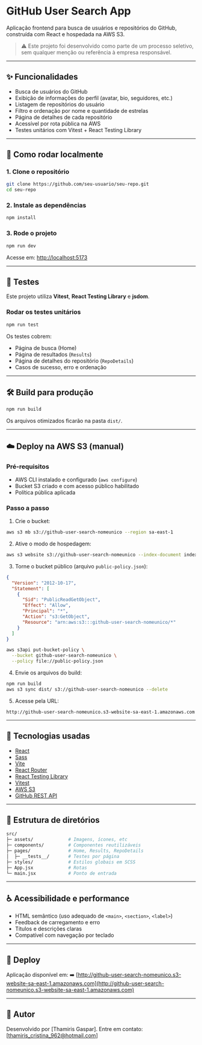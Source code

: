 # GitHub User Search App

Aplicação frontend para busca de usuários e repositórios do GitHub, construída com React e hospedada na AWS S3.

> ⚠️ Este projeto foi desenvolvido como parte de um processo seletivo, sem qualquer menção ou referência à empresa responsável.

---

## ✨ Funcionalidades

- Busca de usuários do GitHub
- Exibição de informações do perfil (avatar, bio, seguidores, etc.)
- Listagem de repositórios do usuário
- Filtro e ordenação por nome e quantidade de estrelas
- Página de detalhes de cada repositório
- Acessível por rota pública na AWS
- Testes unitários com Vitest + React Testing Library

---

## 🚀 Como rodar localmente

### 1. Clone o repositório

```bash
git clone https://github.com/seu-usuario/seu-repo.git
cd seu-repo
````

### 2. Instale as dependências

```bash
npm install
```

### 3. Rode o projeto

```bash
npm run dev
```

Acesse em: [http://localhost:5173](http://localhost:5173)

---

## 🧪 Testes

Este projeto utiliza **Vitest**, **React Testing Library** e **jsdom**.

### Rodar os testes unitários

```bash
npm run test
```

Os testes cobrem:

- Página de busca (Home)
- Página de resultados (`Results`)
- Página de detalhes do repositório (`RepoDetails`)
- Casos de sucesso, erro e ordenação

---

## 🛠️ Build para produção

```bash
npm run build
```

Os arquivos otimizados ficarão na pasta `dist/`.

---

## ☁️ Deploy na AWS S3 (manual)

### Pré-requisitos

- AWS CLI instalado e configurado (`aws configure`)
- Bucket S3 criado e com acesso público habilitado
- Política pública aplicada

### Passo a passo

1. Crie o bucket:

```bash
aws s3 mb s3://github-user-search-nomeunico --region sa-east-1
```

2. Ative o modo de hospedagem:

```bash
aws s3 website s3://github-user-search-nomeunico --index-document index.html --error-document index.html
```

3. Torne o bucket público (arquivo `public-policy.json`):

```json
{
  "Version": "2012-10-17",
  "Statement": [
    {
      "Sid": "PublicReadGetObject",
      "Effect": "Allow",
      "Principal": "*",
      "Action": "s3:GetObject",
      "Resource": "arn:aws:s3:::github-user-search-nomeunico/*"
    }
  ]
}
```

```bash
aws s3api put-bucket-policy \
  --bucket github-user-search-nomeunico \
  --policy file://public-policy.json
```

4. Envie os arquivos do build:

```bash
npm run build
aws s3 sync dist/ s3://github-user-search-nomeunico --delete
```

5. Acesse pela URL:

```
http://github-user-search-nomeunico.s3-website-sa-east-1.amazonaws.com
```

---

## 🧱 Tecnologias usadas

- [React](https://reactjs.org/)
- [Sass](https://sass-lang.com/)
- [Vite](https://vitejs.dev/)
- [React Router](https://reactrouter.com/)
- [React Testing Library](https://testing-library.com/docs/react-testing-library/intro/)
- [Vitest](https://vitest.dev/)
- [AWS S3](https://aws.amazon.com/s3/)
- [GitHub REST API](https://docs.github.com/en/rest)

---

## 📁 Estrutura de diretórios

``` bash
src/
├─ assets/             # Imagens, ícones, etc
├─ components/         # Componentes reutilizáveis
├─ pages/              # Home, Results, RepoDetails
│  ├─ __tests__/       # Testes por página
├─ styles/             # Estilos globais em SCSS
├─ App.jsx             # Rotas
└─ main.jsx            # Ponto de entrada
```

---

## ♿ Acessibilidade e performance

- HTML semântico (uso adequado de `<main>`, `<section>`, `<label>`)
- Feedback de carregamento e erro
- Títulos e descrições claras
- Compatível com navegação por teclado

---

## 🔗 Deploy

Aplicação disponível em:
➡️ [http://github-user-search-nomeunico.s3-website-sa-east-1.amazonaws.com](http://github-user-search-nomeunico.s3-website-sa-east-1.amazonaws.com)

---

## 📌 Autor

Desenvolvido por \[Thamiris Gaspar].
Entre em contato: \[[thamiris_cristina_962@hotmail.com](mailto:thamiris_cristina_962@hotmail.com)]
